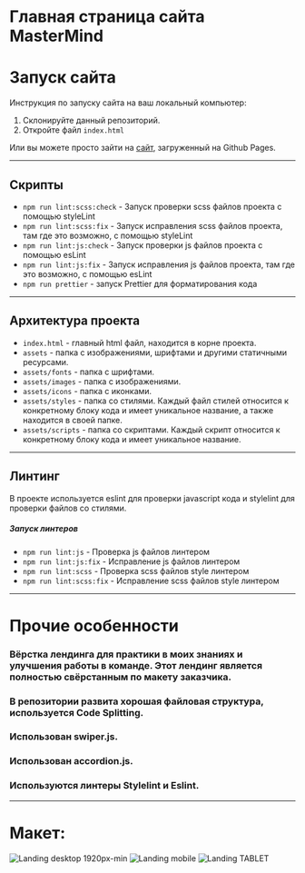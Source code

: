 # Главная страница сайта MasterMind

# Запуск сайта

Инструкция по запуску сайта на ваш локальный компьютер:

1.  Склонируйте данный репозиторий.
2.  Откройте файл `index.html`

Или вы можете просто зайти на [сайт](https://evgeniywis.github.io/MasterMind/), загруженный на Github Pages.

---

## Скрипты

- `npm run lint:scss:check` - Запуск проверки scss файлов проекта с помощью styleLint
- `npm run lint:scss:fix` - Запуск исправления scss файлов проекта, там где это возможно, с помощью styleLint
- `npm run lint:js:check` - Запуск проверки js файлов проекта с помощью esLint
- `npm run lint:js:fix` - Запуск исправления js файлов проекта, там где это возможно, с помощью esLint
- `npm run prettier` - запуск Prettier для форматирования кода

---

## Архитектура проекта

- `index.html` - главный html файл, находится в корне проекта.
- `assets` - папка с изображениями, шрифтами и другими статичными ресурсами.
- `assets/fonts` - папка с шрифтами.
- `assets/images` - папка с изображениями.
- `assets/icons` - папка с иконками.
- `assets/styles` - папка со стилями. Каждый файл стилей относится к конкретному блоку кода и имеет уникальное название, а также находится в своей папке.
- `assets/scripts` - папка со скриптами. Каждый скрипт относится к конкретному блоку кода и имеет уникальное название.

---

## Линтинг

В проекте используется eslint для проверки javascript кода и stylelint для проверки файлов со стилями.

##### Запуск линтеров

- `npm run lint:js` - Проверка js файлов линтером
- `npm run lint:js:fix` - Исправление js файлов линтером
- `npm run lint:scss` - Проверка scss файлов style линтером
- `npm run lint:scss:fix` - Исправление scss файлов style линтером

---

# Прочие особенности

### Вёрстка лендинга для практики в моих знаниях и улучшения работы в команде. Этот лендинг является полностью свёрстанным по макету заказчика.

### В репозитории развита хорошая файловая структура, используется Code Splitting.

### Использован swiper.js.

### Использован accordion.js.

### Используются линтеры Stylelint и Eslint.

---

# Макет:

![Landing desktop 1920px-min](https://github.com/user-attachments/assets/a5534342-e83b-47e8-9dcb-6b71f62faa26)
![Landing mobile](https://github.com/user-attachments/assets/017f880c-af93-405b-8b3c-d55698bbe58a)
![Landing TABLET](https://github.com/user-attachments/assets/5e0f1266-4048-449f-b47c-6bb847a73e29)
